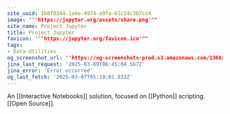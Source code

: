 ```yaml
---
site_uuid: 1b8f0344-1a9e-4974-a9fa-61c24c3b7cc4
image: ""'https://jupyter.org/assets/share.png'""
site_name: Project Jupyter
title: Project Jupyter
favicon: ""'https://jupyter.org/favicon.ico'""
tags:
- Data-Utilities
og_screenshot_url: ""https://og-screenshots-prod.s3.amazonaws.com/1366x768/80/false/a1829811f634d9915047c422949283263533ef7f468f33ecefa85b40de318a14.jpeg""
jina_last_request: '2025-03-09T06:45:04.567Z'
jina_error: 'Error occurred'
og_last_fetch: '2025-03-07T05:19:01.833Z'
---
```


An [[Interactive Notebooks]] solution, focused on [[Python]] scripting.  [[Open Source]].



